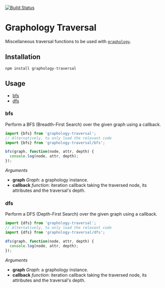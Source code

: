 [![Build Status](https://travis-ci.org/graphology/graphology-traversal.svg)](https://travis-ci.org/graphology/graphology-traversal)

# Graphology Traversal

Miscellaneous traversal functions to be used with [`graphology`](https://graphology.github.io).

## Installation

```
npm install graphology-traversal
```

## Usage

* [bfs](#bfs)
* [dfs](#dfs)

### bfs

Perform a BFS (Breadth-First Search) over the given graph using a callback.

```js
import {bfs} from 'graphology-traversal';
// Alternatively, to only load the relevant code
import {bfs} from 'graphology-traversal/bfs';

bfs(graph, function(node, attr, depth) {
  console.log(node, attr, depth);
});
```

*Arguments*

* **graph** *Graph*: a graphology instance.
* **callback** *function*: iteration callback taking the traversed node, its attributes and the traversal's depth.

### dfs

Perform a DFS (Depth-First Search) over the given graph using a callback.

```js
import {dfs} from 'graphology-traversal';
// Alternatively, to only load the relevant code
import {dfs} from 'graphology-traversal/dfs';

dfs(graph, function(node, attr, depth) {
  console.log(node, attr, depth);
});
```

*Arguments*

* **graph** *Graph*: a graphology instance.
* **callback** *function*: iteration callback taking the traversed node, its attributes and the traversal's depth.
